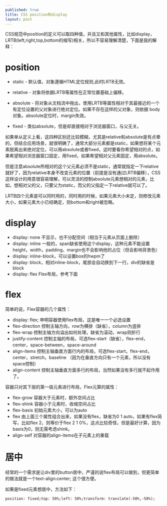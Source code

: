 ```yaml
---
published: true
title: CSS position和display
layout: post
---
```

CSS规范中position的定义可以取四种值，并且又和其他属性，比如display，LRTB(left,right,top,bottom的缩写)相关，所以不容易理解清楚，下面是我的解释：

# position

* static - 默认值，对象遵循HTML定位规则,此时LRTB无效。 

* relative - 对象将依据LRTB等属性在正常位置基础上偏移。

* absolute - 将对象从文档流中拖出，使用LRTB等属性相对于其最接近的一个有定位设置的父对象进行绝对定位。如果不存在这样的父对象，则依据 body 对象。absolute定位时，margin失效。

* fixed - 类似absolute，但是却直接相对于浏览器窗口，与父无关。

如果单从定义上看，这四种区别还比较模糊，尤其是relative和absolute是有点晕的，但结合应用场景，就很明确了，通常大部分元素都是static，如果想将某个元素脱离出来绝对定位，可以用absolute或者fixed，这时要看你希望相对的点，如果希望相对浏览器窗口固定，用fixed，如果希望相对父元素固定，用absolute。

但是注意absolute所相对的这个父元素必须不是static，通常就指定一下relative就好了，因为relative本身不改变元素的位置（前提是没有通过LRTB偏移），CSS这样设计的用意很容易理解，可以灵活的控制absolute元素想相对的元素，比如，想相对父的父，只要父为static，而父的父指定一下relative就可以了。

LRTB四个元素是可以同时用的，同时用的时候，如果元素大小未定，则修改元素大小，如果元素大小已经确定，则bottom和right被忽略。

# display

* display: none 不显示，也不分配空间（相当于元素从页面上删除）
* display: inline 一般的，span缺省使用这个display，这种元素不能设置height，width，padding、margin也不会影响他的占位（但会影响背景色）
* display: inline-block，可以设置box的hwpm了
* display: block，相对inline-block，尾部会自动换到下一行，div的缺省是block
* display: flex Flex布局，参考下面

# flex

简单的说，Flex容器的几个属性：
* display: flex; 申明容器使用flex布局，这是唯一一个必选设置
* flex-direction 控制主轴方向，row为横排（缺省），column为竖排
* flex-wrap 控制主轴方向溢出如何处理，缺省为滚动，wrap则折行
* justify-content 控制主轴的布局，可选flex-start（缺省），flex-end，center，space-between，space-around
* align-items 控制主轴垂直方面行内的布局，可选flex-start，flex-end，center，stretch，baseline （因为在垂直方向只有一个元素，所以没有space控制）
* align-content 控制主轴垂直方面多行的布局，当然如果没有多行就不起作用了。

容器只对其下层的第一级元素进行布局，Flex元算的属性：
* flex-grow 容器大于元素时，额外空间占比
* flex-shink 容器小于元素时，收缩空间占比
* flex-basis 初始元素大小，可以为auto
* flex 由上面三个属性组合出来，如果没有flex，缺省为0 1 auto，如果有flex简写，比如flex 2，则等价于flex 2 1 0%，这点比较奇怪，但是最好计算，因为basis为0，则无需考虑shink。
* align-self 对容器的align-items在子元素上的重载

# 居中

经常的一个需求是让div里的button居中，严谨的说flex布局可以做到，但更简单的做法就是一个text-align:center; 这个很方便。

如果是fixed元素想居中，方法如下：

```
position: fixed;top: 50%;left: 50%;transform: translate(-50%,-50%);
```
